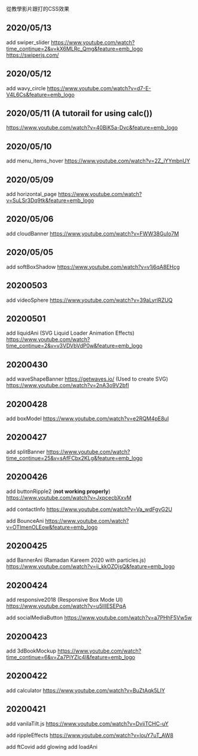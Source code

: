 從教學影片跟打的CSS效果

## 2020/05/13
add swiper_slider
https://www.youtube.com/watch?time_continue=2&v=kX6MLRc_Qmg&feature=emb_logo
https://swiperjs.com/

## 2020/05/12 
add wavy_circle
https://www.youtube.com/watch?v=d7-E-V4L6Cs&feature=emb_logo

## 2020/05/11 (A tutorail for using calc())

https://www.youtube.com/watch?v=40BiK5a-Dvc&feature=emb_logo

## 2020/05/10

add menu_items_hover
https://www.youtube.com/watch?v=2Z_iYYmbnUY

## 2020/05/09

add horizontal_page
https://www.youtube.com/watch?v=SuLSr3Dq9tk&feature=emb_logo

## 2020/05/06

add cloudBanner
https://www.youtube.com/watch?v=FWW38GuIo7M

## 2020/05/05

add softBoxShadow
https://www.youtube.com/watch?v=v1j6qA8EHcg

## 20200503

add videoSphere
https://www.youtube.com/watch?v=39aLyrlRZUQ

## 20200501

add liquidAni (SVG Liquid Loader Animation Effects)
https://www.youtube.com/watch?time_continue=2&v=v3VDVbVdP0w&feature=emb_logo

## 20200430

add waveShapeBanner
https://getwaves.io/ (Used to create SVG)
https://www.youtube.com/watch?v=2nA3o9V2bfI

## 20200428

add boxModel
https://www.youtube.com/watch?v=e2RQM4pE8uI

## 20200427

add splitBanner
https://www.youtube.com/watch?time_continue=25&v=sAfFCbx2KLg&feature=emb_logo

## 20200426

add buttonRipple2 (**not working properly**)
https://www.youtube.com/watch?v=JxpcecbXxvM

add contactInfo
https://www.youtube.com/watch?v=Va_wdFgvG2U

add BounceAni
https://www.youtube.com/watch?v=OTlmenOLEow&feature=emb_logo    

## 20200425

add BannerAni (Ramadan Kareem 2020 with particles.js)
https://www.youtube.com/watch?v=ij_kkOZOjsQ&feature=emb_logo

## 20200424

add responsive2018 (Responsive Box Mode UI)
https://www.youtube.com/watch?v=u5llIESEPqA

add socialMediaButton
https://www.youtube.com/watch?v=a7PHhF5Vw5w

## 20200423

add 3dBookMockup
https://www.youtube.com/watch?time_continue=6&v=Za7PiYZlc4I&feature=emb_logo

## 20200422

add calculator
https://www.youtube.com/watch?v=BuZtAqk5LIY

## 20200421

add vanilaTilt.js
https://www.youtube.com/watch?v=DvjiTCHC-uY

add rippleEffects
https://www.youtube.com/watch?v=louY7uT_AW8

add ftCovid
add glowing
add loadAni